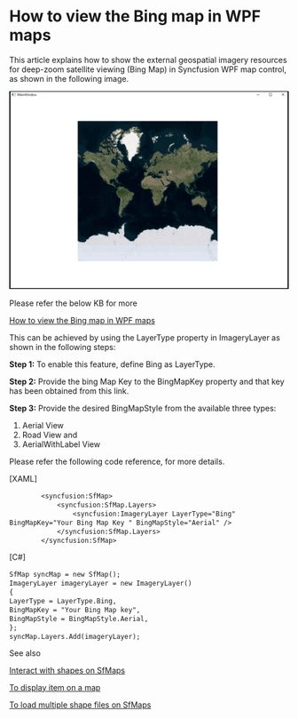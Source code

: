# How to view the Bing map in WPF maps

This article explains how to show the external geospatial imagery resources for deep-zoom satellite viewing (Bing Map) in Syncfusion WPF map control, as shown in the following image. 

 ![Output image of BingMap](Output/BingMap.png)

 Please refer the below KB for more 

 [How to view the Bing map in WPF maps](https://www.syncfusion.com/kb/10799/?utm_medium=listing&utm_source=github-examples)

This can be achieved by using the LayerType property in ImageryLayer as shown in the following steps:

**Step 1:** To enable this feature, define Bing as LayerType.

**Step 2:** Provide the bing Map Key to the BingMapKey property and that key has been obtained from this link.

**Step 3:** Provide the desired BingMapStyle from the available three types:

1.	Aerial View
2.	Road View and
3.	AerialWithLabel View

Please refer the following code reference, for more details.

[XAML]
```
        <syncfusion:SfMap>
            <syncfusion:SfMap.Layers>
                <syncfusion:ImageryLayer LayerType="Bing" BingMapKey="Your Bing Map Key " BingMapStyle="Aerial" />
            </syncfusion:SfMap.Layers>
        </syncfusion:SfMap>
```

[C#]

```
SfMap syncMap = new SfMap();
ImageryLayer imageryLayer = new ImageryLayer()
{
LayerType = LayerType.Bing,
BingMapKey = "Your Bing Map key",
BingMapStyle = BingMapStyle.Aerial,
};
syncMap.Layers.Add(imageryLayer);
```	

See also

[Interact with shapes on SfMaps](https://help.syncfusion.com/wpf/maps/map-selection)

[To display item on a map](https://help.syncfusion.com/wpf/maps/displaying-items-on-a-map)

[To load multiple shape files on SfMaps](https://help.syncfusion.com/wpf/maps/multilayer-support)

